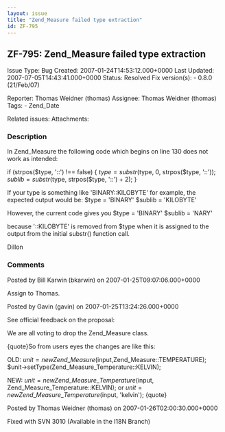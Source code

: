 ```yaml
---
layout: issue
title: "Zend_Measure failed type extraction"
id: ZF-795
---
```


ZF-795: Zend\_Measure failed type extraction
--------------------------------------------

 Issue Type: Bug Created: 2007-01-24T14:53:12.000+0000 Last Updated: 2007-07-05T14:43:41.000+0000 Status: Resolved Fix version(s): - 0.8.0 (21/Feb/07)
 
 Reporter:  Thomas Weidner (thomas)  Assignee:  Thomas Weidner (thomas)  Tags: - Zend\_Date
 
 Related issues: 
 Attachments: 
### Description

In Zend\_Measure the following code which begins on line 130 does not work as intended:

if (strpos($type, '::') !== false) { $type = substr($type, 0, strpos($type, '::')); $sublib = substr($type, strpos($type, '::') + 2); }

If your type is something like 'BINARY::KILOBYTE' for example, the expected output would be: $type = 'BINARY' $sublib = 'KILOBYTE'

However, the current code gives you $type = 'BINARY' $sublib = 'NARY'

because '::KILOBYTE' is removed from $type when it is assigned to the output from the initial substr() function call.

Dillon

 

 

### Comments

Posted by Bill Karwin (bkarwin) on 2007-01-25T09:07:06.000+0000

Assign to Thomas.

 

 

Posted by Gavin (gavin) on 2007-01-25T13:24:26.000+0000

See official feedback on the proposal:

We are all voting to drop the Zend\_Measure class.

{quote}So from users eyes the changes are like this:

OLD: $unit = new Zend\_Measure($input,Zend\_Measure::TEMPERATURE); $unit->setType(Zend\_Measure\_Temperature::KELVIN);

NEW: $unit = new Zend\_Measure\_Temperature($input, Zend\_Measure\_Temperature::KELVIN); or $unit = new Zend\_Measure\_Temperature($input, 'kelvin'); {quote}

 

 

Posted by Thomas Weidner (thomas) on 2007-01-26T02:00:30.000+0000

Fixed with SVN 3010 (Available in the I18N Branch)

 

 